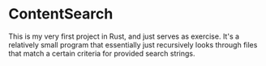 # ContentSearch
This is my very first project in Rust, and just serves as exercise. It's a relatively small program that essentially just recursively looks through files that match a certain criteria for provided search strings.

